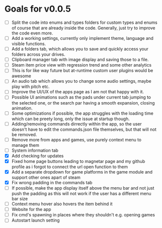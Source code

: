 # Goals for v0.0.5

- [ ] Split the code into enums and types folders for custom types and enums of course that are already inside the code. Generally, just try to improve the code even more.
- [ ] Add a working settings, currently only implement theme, language and visible functions.
- [ ] Add a folders tab, which allows you to save and quickly access your folders across your drives.
- [ ] Clipboard manager tab with image display and saving those to a file.
- [ ] Steam item price view with regression trend and some other analytics
- [ ] This is for like way future but at-runtime custom user plugins would be awesome
- [ ] An audio tab which allows you to change some audio settings, maybe play with pitch etc.
- [ ] Improve the UI/UX of the apps page as I am not that happy with it.
- [ ] Possible UI animations such as the pads under current tab jumping to the selected one, or the search par having a smooth expansion, closing animation.
- [ ] Some optimizations if possible, the app struggles with the loading time which can be preety long, only the issue at startup though.
- [ ] Adding/removing commands dirrectly within the app, so the user doesn't have to edit the commands.json file themselves, but that will not be removed.
- [ ] Remove more from apps and games, use purely context menu to manage them
- [ ] System information tab
- [x] Add checking for updates
- [x] Fixed home page buttons leading to magnetar page and my github profile as i forgot to connect the url open function to them
- [x] Add a separate dropdown for game platforms in the game module and support other ones apart of steam
- [x] Fix wrong padding in the commands tab
- [ ] If possible, make the app display itself above the menu bar and not just push the padding as this will not work if the user has a different menu bar size
- [ ] Context menu hover also hovers the item behind it
- [ ] Website for the app
- [ ] Fix cmd's spawning in places where they shouldn't e.g. opening games
- [ ] Autostart launch setting